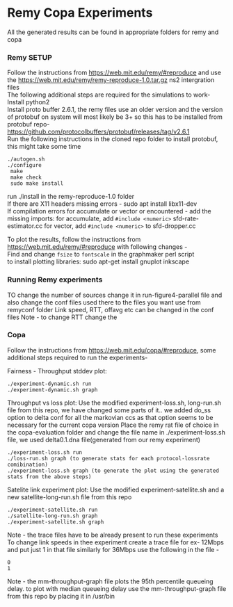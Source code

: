 # Remy Copa Experiments

All the generated results can be found in appropriate folders for remy and copa

### Remy SETUP
Follow the instructions from https://web.mit.edu/remy/#reproduce and use the https://web.mit.edu/remy/remy-reproduce-1.0.tar.gz ns2 intergration files <br />
The following additional steps are required for the simulations to work-
Install python2 <br />
Install proto buffer 2.6.1, the remy files use an older version and the version of protobuf on system will most likely be 3+ so this has to be installed from protobuf repo- https://github.com/protocolbuffers/protobuf/releases/tag/v2.6.1 <br />
Run the following instructions in the cloned repo folder to install protobuf, this might take some time <br />
```
./autogen.sh
./configure
 make
 make check
 sudo make install
```

run ./install in the remy-reproduce-1.0 folder <br />
If there are X11 headers missing errors - sudo apt install libx11-dev <br />
If compilation errors for accumulate or vector or encountered - add the missing imports:
for accumulate, add `#include <numeric>` sfd-rate-estimator.cc
for vector, add `#include <numeric>` to sfd-dropper.cc

To plot the results, follow the instructions from https://web.mit.edu/remy/#reproduce with following changes - <br />
Find and change `fsize` to `fontscale` in the graphmaker perl script <br />
to install plotting libraries: sudo apt-get install gnuplot inkscape <br />

### Running Remy experiments
TO change the number of sources change it in run-figure4-parallel file and also change the conf files used there to the files you want use from remyconf folder
Link speed, RTT, offavg etc can be changed in the conf files
Note - to change RTT change the 

### Copa
Follow the instructions from https://web.mit.edu/copa/#reproduce, some additional steps required to run the experiments-

Fairness - Throughput stddev plot:
```
./experiment-dynamic.sh run 
./experiment-dynamic.sh graph
```

Throughput vs loss plot:
Use the modified experiment-loss.sh, long-run.sh file from this repo, we have changed some parts of it.. we added do_ss option to delta conf for all the markovian ccs as that option seems to be necessary for the current copa version
Place the remy rat file of choice in the copa-evaluation folder and change the file name in ./experiment-loss.sh file, we used delta0.1.dna file(generated from our remy experiment)

```
./experiment-loss.sh run
./loss-run.sh graph (to generate stats for each protocol-lossrate comibination)
./experiment-loss.sh graph (to generate the plot using the generated stats from the above steps)
```

Satelite link experiment plot:
Use the modified experiment-satellite.sh and a new satellite-long-run.sh file from this repo
```
./experiment-satellite.sh run
./satellite-long-run.sh graph
./experiment-satellite.sh graph
```

Note - the trace files have to be already present to run these experiments
To change link speeds in thee experiment create a trace file for ex- 12Mbps and put just 1 in that file
similarly for 36Mbps use the following in the file -
```
0
1
```

Note - the mm-throughput-graph file plots the 95th percentile queueing delay. to plot with median queueing delay use the mm-throughput-graph file from this repo by placing it in /usr/bin






